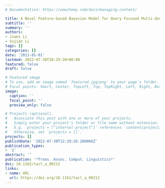 ```yaml
---
# Documentation: https://wowchemy.com/docs/managing-content/

title: A Novel Feature-based Bayesian Model for Query Focused Multi-document Summarization
subtitle: ''
summary: ''
authors:
- Jiwei Li
- Sujian Li
tags: []
categories: []
date: '2013-01-01'
lastmod: 2022-07-30T20:29:20+08:00
featured: false
draft: false

# Featured image
# To use, add an image named `featured.jpg/png` to your page's folder.
# Focal points: Smart, Center, TopLeft, Top, TopRight, Left, Right, BottomLeft, Bottom, BottomRight.
image:
  caption: ''
  focal_point: ''
  preview_only: false

# Projects (optional).
#   Associate this post with one or more of your projects.
#   Simply enter your project's folder or file name without extension.
#   E.g. `projects = ["internal-project"]` references `content/project/deep-learning/index.md`.
#   Otherwise, set `projects = []`.
projects: []
publishDate: '2022-07-30T12:29:20.280086Z'
publication_types:
- '2'
abstract: ''
publication: '*Trans. Assoc. Comput. Linguistics*'
doi: 10.1162/tacl_a_00212
links:
- name: URL
  url: https://doi.org/10.1162/tacl_a_00212
---
```

